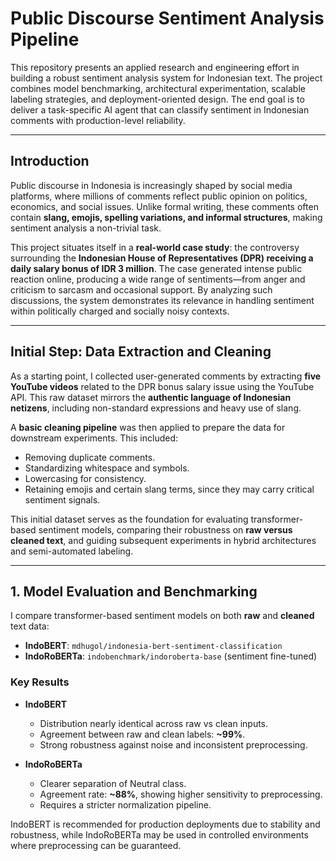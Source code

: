 # Public Discourse Sentiment Analysis Pipeline

This repository presents an applied research and engineering effort in building a robust sentiment analysis system for Indonesian text. The project combines model benchmarking, architectural experimentation, scalable labeling strategies, and deployment-oriented design. The end goal is to deliver a task-specific AI agent that can classify sentiment in Indonesian comments with production-level reliability.

---

## Introduction

Public discourse in Indonesia is increasingly shaped by social media platforms, where millions of comments reflect public opinion on politics, economics, and social issues. Unlike formal writing, these comments often contain **slang, emojis, spelling variations, and informal structures**, making sentiment analysis a non-trivial task.

This project situates itself in a **real-world case study**: the controversy surrounding the **Indonesian House of Representatives (DPR) receiving a daily salary bonus of IDR 3 million**. The case generated intense public reaction online, producing a wide range of sentiments—from anger and criticism to sarcasm and occasional support. By analyzing such discussions, the system demonstrates its relevance in handling sentiment within politically charged and socially noisy contexts.

---

## Initial Step: Data Extraction and Cleaning

As a starting point, I collected user-generated comments by extracting **five YouTube videos** related to the DPR bonus salary issue using the YouTube API. This raw dataset mirrors the **authentic language of Indonesian netizens**, including non-standard expressions and heavy use of slang.

A **basic cleaning pipeline** was then applied to prepare the data for downstream experiments. This included:

* Removing duplicate comments.
* Standardizing whitespace and symbols.
* Lowercasing for consistency.
* Retaining emojis and certain slang terms, since they may carry critical sentiment signals.

This initial dataset serves as the foundation for evaluating transformer-based sentiment models, comparing their robustness on **raw versus cleaned text**, and guiding subsequent experiments in hybrid architectures and semi-automated labeling.

---

## 1. Model Evaluation and Benchmarking

I compare transformer-based sentiment models on both **raw** and **cleaned** text data:

* **IndoBERT**: `mdhugol/indonesia-bert-sentiment-classification`
* **IndoRoBERTa**: `indobenchmark/indoroberta-base` (sentiment fine-tuned)

### Key Results

* **IndoBERT**

  * Distribution nearly identical across raw vs clean inputs.
  * Agreement between raw and clean labels: **\~99%**.
  * Strong robustness against noise and inconsistent preprocessing.

* **IndoRoBERTa**

  * Clearer separation of Neutral class.
  * Agreement rate: **\~88%**, showing higher sensitivity to preprocessing.
  * Requires a stricter normalization pipeline.

IndoBERT is recommended for production deployments due to stability and robustness, while IndoRoBERTa may be used in controlled environments where preprocessing can be guaranteed.
